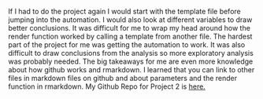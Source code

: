If I had to do the project again I would start with the template file before jumping into the automation. I would also look at different variables to draw better conclusions. It was difficult for me to wrap my head around how the render function worked by calling a template from another file. The hardest part of the project for me was getting the automation to work. It was also difficult to draw conclusions from the analysis so more exploratory analysis was probably needed. The big takeaways for me are even more knowledge about how github works and rmarkdown. I learned that you can link to other files in markdown files on github and about parameters and the render function in rmarkdown.
My Github Repo for Project 2 is [here.]( https://sminnie09.github.io/ST558Project2Repo/)

